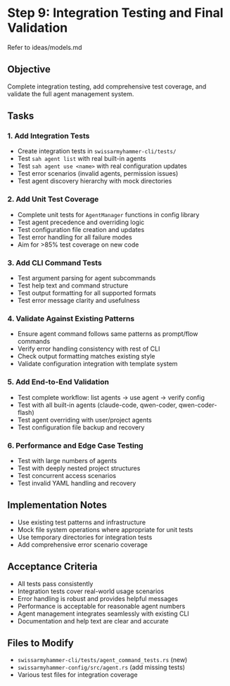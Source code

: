 # Step 9: Integration Testing and Final Validation

Refer to ideas/models.md

## Objective

Complete integration testing, add comprehensive test coverage, and validate the full agent management system.

## Tasks

### 1. Add Integration Tests
- Create integration tests in `swissarmyhammer-cli/tests/`
- Test `sah agent list` with real built-in agents
- Test `sah agent use <name>` with real configuration updates
- Test error scenarios (invalid agents, permission issues)
- Test agent discovery hierarchy with mock directories

### 2. Add Unit Test Coverage
- Complete unit tests for `AgentManager` functions in config library
- Test agent precedence and overriding logic
- Test configuration file creation and updates
- Test error handling for all failure modes
- Aim for >85% test coverage on new code

### 3. Add CLI Command Tests
- Test argument parsing for agent subcommands
- Test help text and command structure
- Test output formatting for all supported formats
- Test error message clarity and usefulness

### 4. Validate Against Existing Patterns
- Ensure agent command follows same patterns as prompt/flow commands
- Verify error handling consistency with rest of CLI
- Check output formatting matches existing style
- Validate configuration integration with template system

### 5. Add End-to-End Validation
- Test complete workflow: list agents → use agent → verify config
- Test with all built-in agents (claude-code, qwen-coder, qwen-coder-flash)
- Test agent overriding with user/project agents
- Test configuration file backup and recovery

### 6. Performance and Edge Case Testing
- Test with large numbers of agents
- Test with deeply nested project structures
- Test concurrent access scenarios
- Test invalid YAML handling and recovery

## Implementation Notes

- Use existing test patterns and infrastructure
- Mock file system operations where appropriate for unit tests
- Use temporary directories for integration tests
- Add comprehensive error scenario coverage

## Acceptance Criteria

- All tests pass consistently
- Integration tests cover real-world usage scenarios
- Error handling is robust and provides helpful messages
- Performance is acceptable for reasonable agent numbers
- Agent management integrates seamlessly with existing CLI
- Documentation and help text are clear and accurate

## Files to Modify

- `swissarmyhammer-cli/tests/agent_command_tests.rs` (new)
- `swissarmyhammer-config/src/agent.rs` (add missing tests)
- Various test files for integration coverage